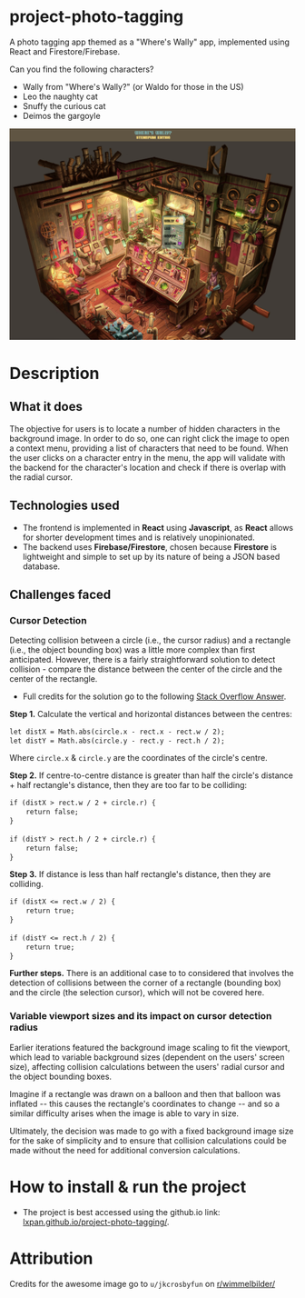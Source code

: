 # project-photo-tagging

A photo tagging app themed as a "Where's Wally" app, implemented using React and Firestore/Firebase.

Can you find the following characters?

-   Wally from "Where's Wally?" (or Waldo for those in the US)
-   Leo the naughty cat
-   Snuffy the curious cat
-   Deimos the gargoyle

![My Image](app-screenshot.png)

# Description

## What it does

The objective for users is to locate a number of hidden characters in the background image. In order to do so, one can right click the image to open a context menu, providing a list of characters that need to be found. When the user clicks on a character entry in the menu, the app will validate with the backend for the character's location and check if there is overlap with the radial cursor.

## Technologies used

-   The frontend is implemented in **React** using **Javascript**, as **React** allows for shorter development times and is relatively unopinionated.
-   The backend uses **Firebase/Firestore**, chosen because **Firestore** is lightweight and simple to set up by its nature of being a JSON based database.

## Challenges faced

### Cursor Detection

Detecting collision between a circle (i.e., the cursor radius) and a rectangle (i.e., the object bounding box) was a little more complex than first anticipated. However, there is a fairly straightforward solution to detect collision - compare the distance between the center of the circle and the center of the rectangle.

-   Full credits for the solution go to the following [Stack Overflow Answer](https://stackoverflow.com/questions/21089959/detecting-collision-of-rectangle-with-circle).

**Step 1.** Calculate the vertical and horizontal distances between the centres:

```
let distX = Math.abs(circle.x - rect.x - rect.w / 2);
let distY = Math.abs(circle.y - rect.y - rect.h / 2);
```

Where `circle.x` & `circle.y` are the coordinates of the circle's centre.

**Step 2.** If centre-to-centre distance is greater than half the circle's distance + half rectangle's distance, then they are too far to be colliding:

```
if (distX > rect.w / 2 + circle.r) {
    return false;
}

if (distY > rect.h / 2 + circle.r) {
    return false;
}
```

**Step 3.** If distance is less than half rectangle's distance, then they are colliding.

```
if (distX <= rect.w / 2) {
    return true;
}

if (distY <= rect.h / 2) {
    return true;
}
```

**Further steps.** There is an additional case to to considered that involves the detection of collisions between the corner of a rectangle (bounding box) and the circle (the selection cursor), which will not be covered here.

### Variable viewport sizes and its impact on cursor detection radius

Earlier iterations featured the background image scaling to fit the viewport, which lead to variable background sizes (dependent on the users' screen size), affecting collision calculations between the users' radial cursor and the object bounding boxes.

Imagine if a rectangle was drawn on a balloon and then that balloon was inflated -- this causes the rectangle's coordinates to change -- and so a similar difficulty arises when the image is able to vary in size.

Ultimately, the decision was made to go with a fixed background image size for the sake of simplicity and to ensure that collision calculations could be made without the need for additional conversion calculations.

# How to install & run the project

-   The project is best accessed using the github.io link: [lxpan.github.io/project-photo-tagging/](lxpan.github.io/project-photo-tagging/).

# Attribution

Credits for the awesome image go to `u/jkcrosbyfun` on [r/wimmelbilder/](https://www.reddit.com/r/wimmelbilder/comments/jdbdw0/i_thought_id_share_a_piece_i_finished_earlier/)
